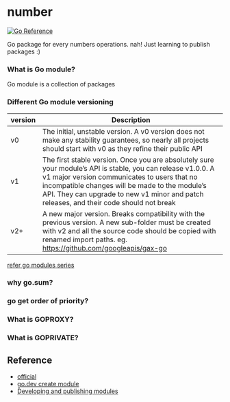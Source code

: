 # number
[![Go Reference](https://pkg.go.dev/badge/github.com/ajithkumarsekar/number.svg)](https://pkg.go.dev/github.com/ajithkumarsekar/number)

Go package for every numbers operations. nah! Just learning to publish packages :)

### What is Go module?
Go module is a collection of packages
### Different Go module versioning
| version | Description                                                                                                                                                                                                                                                                                              |
|---------|----------------------------------------------------------------------------------------------------------------------------------------------------------------------------------------------------------------------------------------------------------------------------------------------------------|
| v0      | The initial, unstable version. A v0 version does not make any stability guarantees, so nearly all projects should start with v0 as they refine their public API                                                                                                                                          |
| v1      | The first stable version. Once you are absolutely sure your module’s API is stable, you can release v1.0.0. A v1 major version communicates to users that no incompatible changes will be made to the module’s API. They can upgrade to new v1 minor and patch releases, and their code should not break |
| v2+     | A new major version. Breaks compatibility with the previous version. A new sub-folder must be created with v2 and all the source code should be copied with renamed import paths. eg. https://github.com/googleapis/gax-go                                                                               |    
[refer go modules series](https://go.dev/blog/publishing-go-modules)
### why go.sum?
### go get order of priority?

### What is GOPROXY?

### What is GOPRIVATE?

## Reference 
- [official](https://go.dev/ref/mod)
- [go.dev create module](https://go.dev/doc/tutorial/create-module)
- [Developing and publishing modules](https://go.dev/doc/modules/developing#workflow)

